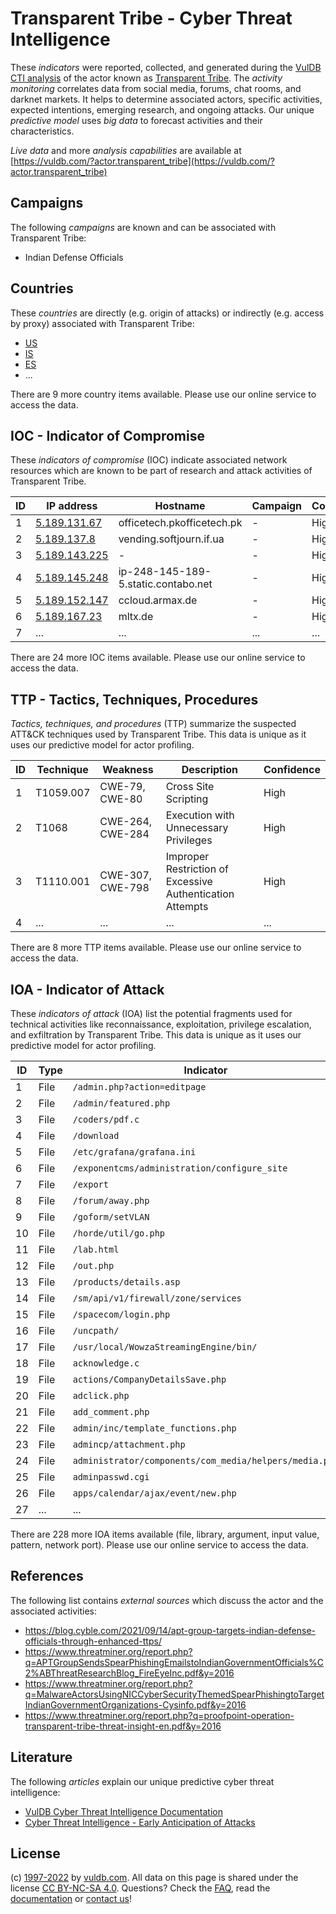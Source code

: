 # Transparent Tribe - Cyber Threat Intelligence

These _indicators_ were reported, collected, and generated during the [VulDB CTI analysis](https://vuldb.com/?kb.cti) of the actor known as [Transparent Tribe](https://vuldb.com/?actor.transparent_tribe). The _activity monitoring_ correlates data from social media, forums, chat rooms, and darknet markets. It helps to determine associated actors, specific activities, expected intentions, emerging research, and ongoing attacks. Our unique _predictive model_ uses _big data_ to forecast activities and their characteristics.

_Live data_ and more _analysis capabilities_ are available at [https://vuldb.com/?actor.transparent_tribe](https://vuldb.com/?actor.transparent_tribe)

## Campaigns

The following _campaigns_ are known and can be associated with Transparent Tribe:

* Indian Defense Officials

## Countries

These _countries_ are directly (e.g. origin of attacks) or indirectly (e.g. access by proxy) associated with Transparent Tribe:

* [US](https://vuldb.com/?country.us)
* [IS](https://vuldb.com/?country.is)
* [ES](https://vuldb.com/?country.es)
* ...

There are 9 more country items available. Please use our online service to access the data.

## IOC - Indicator of Compromise

These _indicators of compromise_ (IOC) indicate associated network resources which are known to be part of research and attack activities of Transparent Tribe.

ID | IP address | Hostname | Campaign | Confidence
-- | ---------- | -------- | -------- | ----------
1 | [5.189.131.67](https://vuldb.com/?ip.5.189.131.67) | officetech.pkofficetech.pk | - | High
2 | [5.189.137.8](https://vuldb.com/?ip.5.189.137.8) | vending.softjourn.if.ua | - | High
3 | [5.189.143.225](https://vuldb.com/?ip.5.189.143.225) | - | - | High
4 | [5.189.145.248](https://vuldb.com/?ip.5.189.145.248) | ip-248-145-189-5.static.contabo.net | - | High
5 | [5.189.152.147](https://vuldb.com/?ip.5.189.152.147) | ccloud.armax.de | - | High
6 | [5.189.167.23](https://vuldb.com/?ip.5.189.167.23) | mltx.de | - | High
7 | ... | ... | ... | ...

There are 24 more IOC items available. Please use our online service to access the data.

## TTP - Tactics, Techniques, Procedures

_Tactics, techniques, and procedures_ (TTP) summarize the suspected ATT&CK techniques used by Transparent Tribe. This data is unique as it uses our predictive model for actor profiling.

ID | Technique | Weakness | Description | Confidence
-- | --------- | -------- | ----------- | ----------
1 | T1059.007 | CWE-79, CWE-80 | Cross Site Scripting | High
2 | T1068 | CWE-264, CWE-284 | Execution with Unnecessary Privileges | High
3 | T1110.001 | CWE-307, CWE-798 | Improper Restriction of Excessive Authentication Attempts | High
4 | ... | ... | ... | ...

There are 8 more TTP items available. Please use our online service to access the data.

## IOA - Indicator of Attack

These _indicators of attack_ (IOA) list the potential fragments used for technical activities like reconnaissance, exploitation, privilege escalation, and exfiltration by Transparent Tribe. This data is unique as it uses our predictive model for actor profiling.

ID | Type | Indicator | Confidence
-- | ---- | --------- | ----------
1 | File | `/admin.php?action=editpage` | High
2 | File | `/admin/featured.php` | High
3 | File | `/coders/pdf.c` | High
4 | File | `/download` | Medium
5 | File | `/etc/grafana/grafana.ini` | High
6 | File | `/exponentcms/administration/configure_site` | High
7 | File | `/export` | Low
8 | File | `/forum/away.php` | High
9 | File | `/goform/setVLAN` | High
10 | File | `/horde/util/go.php` | High
11 | File | `/lab.html` | Medium
12 | File | `/out.php` | Medium
13 | File | `/products/details.asp` | High
14 | File | `/sm/api/v1/firewall/zone/services` | High
15 | File | `/spacecom/login.php` | High
16 | File | `/uncpath/` | Medium
17 | File | `/usr/local/WowzaStreamingEngine/bin/` | High
18 | File | `acknowledge.c` | High
19 | File | `actions/CompanyDetailsSave.php` | High
20 | File | `adclick.php` | Medium
21 | File | `add_comment.php` | High
22 | File | `admin/inc/template_functions.php` | High
23 | File | `admincp/attachment.php` | High
24 | File | `administrator/components/com_media/helpers/media.php` | High
25 | File | `adminpasswd.cgi` | High
26 | File | `apps/calendar/ajax/event/new.php` | High
27 | ... | ... | ...

There are 228 more IOA items available (file, library, argument, input value, pattern, network port). Please use our online service to access the data.

## References

The following list contains _external sources_ which discuss the actor and the associated activities:

* https://blog.cyble.com/2021/09/14/apt-group-targets-indian-defense-officials-through-enhanced-ttps/
* https://www.threatminer.org/report.php?q=APTGroupSendsSpearPhishingEmailstoIndianGovernmentOfficials%C2%ABThreatResearchBlog_FireEyeInc.pdf&y=2016
* https://www.threatminer.org/report.php?q=MalwareActorsUsingNICCyberSecurityThemedSpearPhishingtoTargetIndianGovernmentOrganizations-Cysinfo.pdf&y=2016
* https://www.threatminer.org/report.php?q=proofpoint-operation-transparent-tribe-threat-insight-en.pdf&y=2016

## Literature

The following _articles_ explain our unique predictive cyber threat intelligence:

* [VulDB Cyber Threat Intelligence Documentation](https://vuldb.com/?kb.cti)
* [Cyber Threat Intelligence - Early Anticipation of Attacks](https://www.scip.ch/en/?labs.20201022)

## License

(c) [1997-2022](https://vuldb.com/?kb.changelog) by [vuldb.com](https://vuldb.com/?kb.about). All data on this page is shared under the license [CC BY-NC-SA 4.0](https://creativecommons.org/licenses/by-nc-sa/4.0/). Questions? Check the [FAQ](https://vuldb.com/?kb.faq), read the [documentation](https://vuldb.com/?kb) or [contact us](https://vuldb.com/?contact)!
